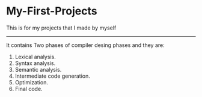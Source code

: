 # My-First-Projects

This is for my projects that I made by myself
_________
It contains Two phases of compiler desing phases and they are:
1. Lexical analysis.
2. Syntax analysis.
3. Semantic analysis.
4. Intermediate code generation.
5. Optimization.
6. Final code.
